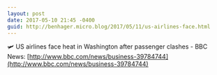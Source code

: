 ```yaml
---
layout: post
date: 2017-05-10 21:45 -0400
guid: http://benhager.micro.blog/2017/05/11/us-airlines-face.html
---
```

🛩 US airlines face heat in Washington after passenger clashes - BBC News: [http://www.bbc.com/news/business-39784744](http://www.bbc.com/news/business-39784744)
